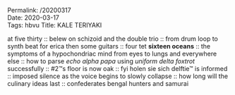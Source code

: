 Permalink: /20200317  
Date: 2020-03-17  
Tags:  hbvu
Title: KALE TERIYAKI  
  
at five thirty :: belew on schizoid and the double trio :: from drum loop to synth beat for erica then some guitars :: four tet **sixteen oceans** :: the symptoms of a hypochondriac mind from eyes to lungs and everywhere else :: how to parse _echo alpha papa_ using _uniform delta foxtrot_ successfully :: #2™s floor is now oak :: fyi holen sie sich delftie™ is informed :: imposed silence as the voice begins to slowly collapse :: how long will the culinary ideas last :: confederates bengal hunters and samurai